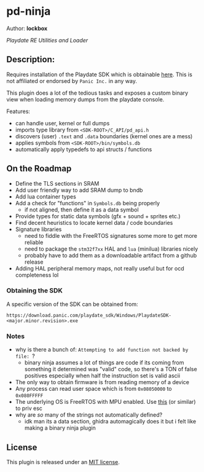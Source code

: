 # pd-ninja
Author: **lockbox**

_Playdate RE Utilities and Loader_

## Description:
Requires installation of the Playdate SDK which is obtainable [here](https://play.date/dev/). This is not affiliated or endorsed by `Panic Inc.` in any way.

This plugin does a lot of the tedious tasks and exposes a custom binary view when loading memory dumps from the playdate console.

Features:

- can handle user, kernel or full dumps
- imports type library from `<SDK-ROOT>/C_API/pd_api.h`
- discovers (user) `.text` and `.data` boundaries (kernel ones are a mess)
- applies symbols from `<SDK-ROOT>/bin/symbols.db`
- automatically apply typedefs to api structs / functions


## On the Roadmap
- Define the TLS sections in SRAM
- Add user friendly way to add SRAM dump to bndb
- Add lua container types
- Add a check for "functions" in `Symbols.db` being properly
    - if not aligned, then define it as a data symbol
- Provide types for static data symbols (gfx + sound + sprites etc.)
- Find decent heuristics to locate kernel data / code boundaries
- Signature libraries
    - need to fiddle with the FreeRTOS signatures some more to get more reliable
    - need to package the `stm32f7xx` HAL and `lua` (minilua) libraries nicely
    - probably have to add them as a downloadable artifact from a github release
- Adding HAL peripheral memory maps, not really useful but for ocd completeness lol

### Obtaining the SDK

A specific version of the SDK can be obtained from:

`https://download.panic.com/playdate_sdk/Windows/PlaydateSDK-<major.minor.revision>.exe`


### Notes
- why is there a bunch of: `Attempting to add function not backed by file: `?
    - binary ninja assumes a lot of things are code if its coming from something
    it determined was "valid" code, so there's a TON of false positives especially
    when half the instruction set is valid ascii
- The only way to obtain firmware is from reading memory of a device
- Any process can read user space which is from `0x08050000` to `0x080FFFFF`
- The underlying OS is FreeRTOS with MPU enabled. Use [this](https://cve.mitre.org/cgi-bin/cvename.cgi?name=CVE-2021-43997) (or similar) to priv esc
- why are _so_ many of the strings not automatically defined?
    - idk man its a data section, ghidra automagically does it but i felt like making a binary ninja plugin

## License

This plugin is released under an [MIT license](./license).
